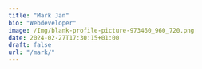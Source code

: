 ```yaml
---
title: "Mark Jan"
bio: "Webdeveloper"
image: /Img/blank-profile-picture-973460_960_720.png
date: 2024-02-27T17:30:15+01:00
draft: false
url: "/mark/"
---
```




